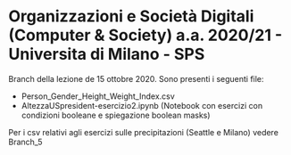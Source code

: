 # Organizzazioni e Società Digitali (Computer & Society) a.a. 2020/21 - Universita di Milano - SPS

Branch della lezione de 15 ottobre 2020. Sono presenti i seguenti file:
- Person_Gender_Height_Weight_Index.csv
- AltezzaUSpresident-esercizio2.ipynb (Notebook con esercizi con condizioni booleane e spiegazione boolean masks) 

Per i csv relativi agli esercizi sulle precipitazioni (Seattle e Milano) vedere Branch_5
